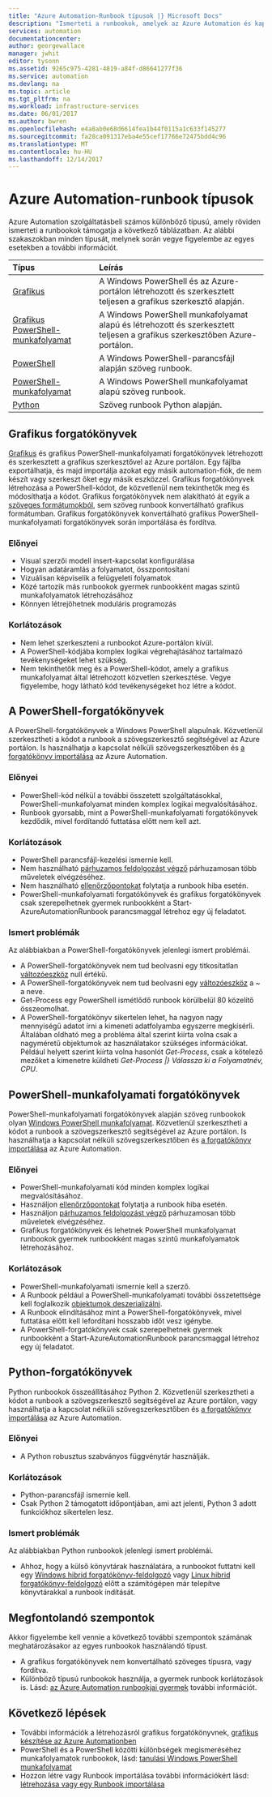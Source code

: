 ```yaml
---
title: "Azure Automation-Runbook típusok |} Microsoft Docs"
description: "Ismerteti a runbookok, amelyek az Azure Automation és kapcsolatos szempontokat, akkor figyelembe kell vennie annak meghatározása, amelyek használatához írja be. "
services: automation
documentationcenter: 
author: georgewallace
manager: jwhit
editor: tysonn
ms.assetid: 9265c975-4281-4819-a84f-d86641277f36
ms.service: automation
ms.devlang: na
ms.topic: article
ms.tgt_pltfrm: na
ms.workload: infrastructure-services
ms.date: 06/01/2017
ms.author: bwren
ms.openlocfilehash: e4a8ab0e68d6614fea1b44f0115a1c633f145277
ms.sourcegitcommit: fa28ca091317eba4e55cef17766e72475bdd4c96
ms.translationtype: MT
ms.contentlocale: hu-HU
ms.lasthandoff: 12/14/2017
---
```

# <a name="azure-automation-runbook-types"></a>Azure Automation-runbook típusok
Azure Automation szolgáltatásbeli számos különböző típusú, amely röviden ismerteti a runbookok támogatja a következő táblázatban.  Az alábbi szakaszokban minden típusát, melynek során vegye figyelembe az egyes esetekben a további információt.

| Típus | Leírás |
|:--- |:--- |
| [Grafikus](#graphical-runbooks) |A Windows PowerShell és az Azure-portálon létrehozott és szerkesztett teljesen a grafikus szerkesztő alapján. |
| [Grafikus PowerShell-munkafolyamat](#graphical-runbooks) |A Windows PowerShell munkafolyamat alapú és létrehozott és szerkesztett teljesen a grafikus szerkesztőben Azure-portálon. |
| [PowerShell](#powershell-runbooks) |A Windows PowerShell-parancsfájl alapján szöveg runbook. |
| [PowerShell-munkafolyamat](#powershell-workflow-runbooks) |A Windows PowerShell munkafolyamat alapú szöveg runbook. |
| [Python](#python-runbooks) |Szöveg runbook Python alapján. |

## <a name="graphical-runbooks"></a>Grafikus forgatókönyvek
[Grafikus](automation-runbook-types.md#graphical-runbooks) és grafikus PowerShell-munkafolyamati forgatókönyvek létrehozott és szerkesztett a grafikus szerkesztővel az Azure portálon.  Egy fájlba exportálhatja, és majd importálja azokat egy másik automation-fiók, de nem készít vagy szerkeszt őket egy másik eszközzel.  Grafikus forgatókönyvek létrehozása a PowerShell-kódot, de közvetlenül nem tekinthetők meg és módosíthatja a kódot. Grafikus forgatókönyvek nem alakítható át egyik a [szöveges formátumokból](automation-runbook-types.md), sem szöveg runbook konvertálható grafikus formátumban. Grafikus forgatókönyvek konvertálható grafikus PowerShell-munkafolyamati forgatókönyvek során importálása és fordítva.

### <a name="advantages"></a>Előnyei
* Visual szerzői modell insert-kapcsolat konfigurálása  
* Hogyan adatáramlás a folyamatot, összpontosítani  
* Vizuálisan képviselik a felügyeleti folyamatok  
* Közé tartozik más runbookok gyermek runbookként magas szintű munkafolyamatok létrehozásához  
* Könnyen létrejöhetnek moduláris programozás  


### <a name="limitations"></a>Korlátozások
* Nem lehet szerkeszteni a runbookot Azure-portálon kívül.
* A PowerShell-kódjába komplex logikai végrehajtásához tartalmazó tevékenységeket lehet szükség.
* Nem tekinthetők meg és a PowerShell-kódot, amely a grafikus munkafolyamat által létrehozott közvetlen szerkesztése. Vegye figyelembe, hogy látható kód tevékenységeket hoz létre a kódot.

## <a name="powershell-runbooks"></a>A PowerShell-forgatókönyvek
A PowerShell-forgatókönyvek a Windows PowerShell alapulnak.  Közvetlenül szerkesztheti a kódot a runbook a szövegszerkesztő segítségével az Azure portálon.  Is használhatja a kapcsolat nélküli szövegszerkesztőben és [a forgatókönyv importálása](http://msdn.microsoft.com/library/azure/dn643637.aspx) az Azure Automation.

### <a name="advantages"></a>Előnyei
* PowerShell-kód nélkül a további összetett szolgáltatásokkal, PowerShell-munkafolyamat minden komplex logikai megvalósításához. 
* Runbook gyorsabb, mint a PowerShell-munkafolyamati forgatókönyvek kezdődik, mivel fordítandó futtatása előtt nem kell azt.

### <a name="limitations"></a>Korlátozások
* PowerShell parancsfájl-kezelési ismernie kell.
* Nem használható [párhuzamos feldolgozást végző](automation-powershell-workflow.md#parallel-processing) párhuzamosan több műveletek elvégzéséhez.
* Nem használható [ellenőrzőpontokat](automation-powershell-workflow.md#checkpoints) folytatja a runbook hiba esetén.
* PowerShell-munkafolyamati forgatókönyvek és grafikus forgatókönyvek csak szerepelhetnek gyermek runbookként a Start-AzureAutomationRunbook parancsmaggal létrehoz egy új feladatot.

### <a name="known-issues"></a>Ismert problémák
Az alábbiakban a PowerShell-forgatókönyvek jelenlegi ismert problémái.

* A PowerShell-forgatókönyvek nem tud beolvasni egy titkosítatlan [változóeszköz](automation-variables.md) null értékű.
* A PowerShell-forgatókönyvek nem tud beolvasni egy [változóeszköz](automation-variables.md) a  *~*  a neve.
* Get-Process egy PowerShell ismétlődő runbook körülbelül 80 közelítő összeomolhat. 
* A PowerShell-forgatókönyv sikertelen lehet, ha nagyon nagy mennyiségű adatot írni a kimeneti adatfolyamba egyszerre megkísérli.   Általában oldható meg a probléma által szerint kiírta volna csak a nagyméretű objektumok az használatakor szükséges információkat.  Például helyett szerint kiírta volna hasonlót *Get-Process*, csak a kötelező mezőket a kimenetre küldheti *Get-Process |} Válassza ki a Folyamatnév, CPU*.

## <a name="powershell-workflow-runbooks"></a>PowerShell-munkafolyamati forgatókönyvek
PowerShell-munkafolyamati forgatókönyvek alapján szöveg runbookok olyan [Windows PowerShell munkafolyamat](automation-powershell-workflow.md).  Közvetlenül szerkesztheti a kódot a runbook a szövegszerkesztő segítségével az Azure portálon.  Is használhatja a kapcsolat nélküli szövegszerkesztőben és [a forgatókönyv importálása](http://msdn.microsoft.com/library/azure/dn643637.aspx) az Azure Automation.

### <a name="advantages"></a>Előnyei
* PowerShell-munkafolyamati kód minden komplex logikai megvalósításához.
* Használjon [ellenőrzőpontokat](automation-powershell-workflow.md#checkpoints) folytatja a runbook hiba esetén.
* Használjon [párhuzamos feldolgozást végző](automation-powershell-workflow.md#parallel-processing) párhuzamosan több műveletek elvégzéséhez.
* Grafikus forgatókönyvek és lehetnek PowerShell munkafolyamat runbookok gyermek runbookként magas szintű munkafolyamatok létrehozásához.

### <a name="limitations"></a>Korlátozások
* PowerShell-munkafolyamati ismernie kell a szerző.
* A Runbook például a PowerShell-munkafolyamati további összetettsége kell foglalkozik [objektumok deszerializálni](automation-powershell-workflow.md#code-changes).
* A Runbook elindításához mint a PowerShell-forgatókönyvek, mivel futtatása előtt kell lefordítani hosszabb időt vesz igénybe.
* A PowerShell-forgatókönyvek csak szerepelhetnek gyermek runbookként a Start-AzureAutomationRunbook parancsmaggal létrehoz egy új feladatot.

## <a name="python-runbooks"></a>Python-forgatókönyvek
Python runbookok összeállításához Python 2.  Közvetlenül szerkesztheti a kódot a runbook a szövegszerkesztő segítségével az Azure portálon, vagy használhatja a kapcsolat nélküli szövegszerkesztőben és [a forgatókönyv importálása](http://msdn.microsoft.com/library/azure/dn643637.aspx) az Azure Automation.

### <a name="advantages"></a>Előnyei
* A Python robusztus szabványos függvénytár használják.

### <a name="limitations"></a>Korlátozások
* Python-parancsfájl ismernie kell.
* Csak Python 2 támogatott időpontjában, ami azt jelenti, Python 3 adott funkciókhoz sikertelen lesz.

### <a name="known-issues"></a>Ismert problémák
Az alábbiakban Python runbookok jelenlegi ismert problémái.

* Ahhoz, hogy a külső könyvtárak használatára, a runbookot futtatni kell egy [Windows hibrid forgatókönyv-feldolgozó](https://docs.microsoft.com/azure/automation/automation-windows-hrw-install) vagy [Linux hibrid forgatókönyv-feldolgozó](https://docs.microsoft.com/azure/automation/automation-linux-hrw-install) előtt a számítógépen már telepítve könyvtárakkal a runbook indítását.

## <a name="considerations"></a>Megfontolandó szempontok
Akkor figyelembe kell vennie a következő további szempontok számának meghatározásakor az egyes runbookok használandó típust.

* A grafikus forgatókönyvek nem konvertálható szöveges típusra, vagy fordítva.
* Különböző típusú runbookok használja, a gyermek runbook korlátozások is.  Lásd: [az Azure Automation runbookjai gyermek](automation-child-runbooks.md) további információt.

## <a name="next-steps"></a>Következő lépések
* További információk a létrehozásról grafikus forgatókönyvnek, [grafikus készítése az Azure Automationben](automation-graphical-authoring-intro.md)
* PowerShell és a PowerShell közötti különbségek megismeréséhez munkafolyamatok runbookok, lásd: [tanulási Windows PowerShell munkafolyamat](automation-powershell-workflow.md)
* Hozzon létre vagy Runbook importálása további információkért lásd: [létrehozása vagy egy Runbook importálása](automation-creating-importing-runbook.md)

